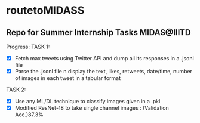 # routetoMIDASS

## Repo for Summer Internship Tasks MIDAS@IIITD

Progress:
TASK 1:
- [x] Fetch max tweets using Twitter API and dump all its responses in a .jsonl file
- [x] Parse the .jsonl file n display the text, likes, retweets, date/time, number of images in each tweet in a tabular format

TASK 2:
- [x] Use any ML/DL technique to classify images given in a .pkl
- [x] Modified ResNet-18 to take single channel images : (Validation Acc.)87.3%
